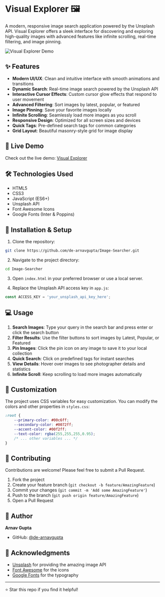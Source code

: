 # Visual Explorer 🖼️

A modern, responsive image search application powered by the Unsplash API. Visual Explorer offers a sleek interface for discovering and exploring high-quality images with advanced features like infinite scrolling, real-time filtering, and image pinning.

![Visual Explorer Demo](https://raw.githubusercontent.com/de-arnavgupta/Image-Searcher/main/demo.gif)

## ✨ Features

- **Modern UI/UX**: Clean and intuitive interface with smooth animations and transitions
- **Dynamic Search**: Real-time image search powered by the Unsplash API
- **Interactive Cursor Effects**: Custom cursor glow effects that respond to user movement
- **Advanced Filtering**: Sort images by latest, popular, or featured
- **Image Pinning**: Save your favorite images locally
- **Infinite Scrolling**: Seamlessly load more images as you scroll
- **Responsive Design**: Optimized for all screen sizes and devices
- **Quick Tags**: Pre-defined search tags for common categories
- **Grid Layout**: Beautiful masonry-style grid for image display

## 🚀 Live Demo

Check out the live demo: [Visual Explorer](https://de-arnavgupta.github.io/Image-Searcher/)

## 🛠️ Technologies Used

- HTML5
- CSS3
- JavaScript (ES6+)
- Unsplash API
- Font Awesome Icons
- Google Fonts (Inter & Poppins)

## 🔧 Installation & Setup

1. Clone the repository:
```bash
git clone https://github.com/de-arnavgupta/Image-Searcher.git
```

2. Navigate to the project directory:
```bash
cd Image-Searcher
```

3. Open `index.html` in your preferred browser or use a local server.

4. Replace the Unsplash API access key in `app.js`:
```javascript
const ACCESS_KEY = 'your_unsplash_api_key_here';
```

## 💻 Usage

1. **Search Images**: Type your query in the search bar and press enter or click the search button
2. **Filter Results**: Use the filter buttons to sort images by Latest, Popular, or Featured
3. **Pin Images**: Click the pin icon on any image to save it to your local collection
4. **Quick Search**: Click on predefined tags for instant searches
5. **View Details**: Hover over images to see photographer details and statistics
6. **Infinite Scroll**: Keep scrolling to load more images automatically

## 🎨 Customization

The project uses CSS variables for easy customization. You can modify the colors and other properties in `styles.css`:

```css
:root {
    --primary-color: #00c6ff;
    --secondary-color: #0072ff;
    --accent-color: #00f2ff;
    --text-color: rgba(255,255,255,0.95);
    /* ... other variables ... */
}
```

## 📝 Contributing

Contributions are welcome! Please feel free to submit a Pull Request.

1. Fork the project
2. Create your feature branch (`git checkout -b feature/AmazingFeature`)
3. Commit your changes (`git commit -m 'Add some AmazingFeature'`)
4. Push to the branch (`git push origin feature/AmazingFeature`)
5. Open a Pull Request

## 👤 Author

**Arnav Gupta**
- GitHub: [@de-arnavgupta](https://github.com/de-arnavgupta)

## 🙏 Acknowledgments

- [Unsplash](https://unsplash.com/) for providing the amazing image API
- [Font Awesome](https://fontawesome.com/) for the icons
- [Google Fonts](https://fonts.google.com/) for the typography

---

⭐️ Star this repo if you find it helpful!
